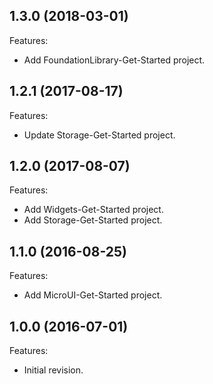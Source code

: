 ## 1.3.0 (2018-03-01)
Features:
   - Add FoundationLibrary-Get-Started project.

## 1.2.1 (2017-08-17)
Features:
   - Update Storage-Get-Started project.

## 1.2.0 (2017-08-07)
Features:
  - Add Widgets-Get-Started project.
  - Add Storage-Get-Started project.

## 1.1.0 (2016-08-25)
Features:
  - Add MicroUI-Get-Started project.
  
## 1.0.0 (2016-07-01)
Features:
  - Initial revision.

